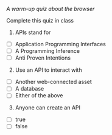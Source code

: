 *A warm-up quiz about the browser*

Complete this quiz in class

1. APIs stand for

- [ ] Application Programming Interfaces
- [ ] A Programming Inference
- [ ] Anti Proven Intentions

2. Use an API to interact with

- [ ] Another web-connected asset
- [ ] A database
- [ ] Either of the above

3. Anyone can create an API 

- [ ] true
- [ ] false